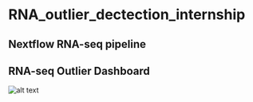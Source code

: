 # RNA_outlier_dectection_internship

## Nextflow RNA-seq pipeline


## RNA-seq Outlier Dashboard
![alt text]([https://github.com/[username]/[reponame]/blob/[branch]/image.jpg](https://github.com/Timniem/RNA_outlier_dectection_internship/edit/main/)https://github.com/Timniem/RNA_outlier_dectection_internship/edit/main/?raw=true)
